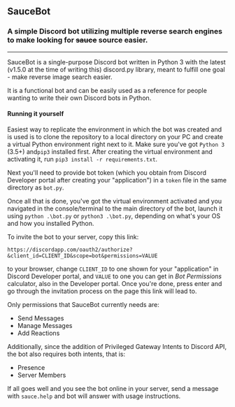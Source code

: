 ## SauceBot
### A simple Discord bot utilizing multiple reverse search engines to make looking for ~~sauce~~ source easier.

---

SauceBot is a single-purpose Discord bot written in Python 3 with the latest (v1.5.0 at the time of writing this) discord.py library, meant to fulfill one goal - make reverse image search easier.

It is a functional bot and can be easily used as a reference for people wanting to write their own Discord bots in Python.

#### Running it yourself

Easiest way to replicate the environment in which the bot was created and is used is to clone the repository to a local directory on your PC and create a virtual Python environment right next to it. Make sure you've got `Python 3` (3.5+) and`pip3` installed first. After creating the virtual environment and activating it, run `pip3 install -r requirements.txt`.

Next you'll need to provide bot token (which you obtain from Discord Developer portal after creating your "application") in a `token` file in the same directory as `bot.py`.

Once all that is done, you've got the virtual environment activated and you navigated in the console/terminal to the main directory of the bot, launch it using `python .\bot.py` or `python3 .\bot.py`, depending on what's your OS and how you installed Python.

To invite the bot to your server, copy this link:

`https://discordapp.com/oauth2/authorize?&client_id=CLIENT_ID&scope=bot&permissions=VALUE`

to your browser, change `CLIENT_ID` to one shown for your "application" in Discord Developer portal, and `VALUE` to one you can get in *Bot Permissions* calculator, also in the Developer portal. Once you're done, press enter and go through the invitation process on the page this link will lead to.

Only permissions that SauceBot currently needs are:

* Send Messages
* Manage Messages
* Add Reactions

Additionally, since the addition of Privileged Gateway Intents to Discord API, the bot also requires both intents, that is:

* Presence
* Server Members

If all goes well and you see the bot online in your server, send a message with `sauce.help` and bot will answer with usage instructions.